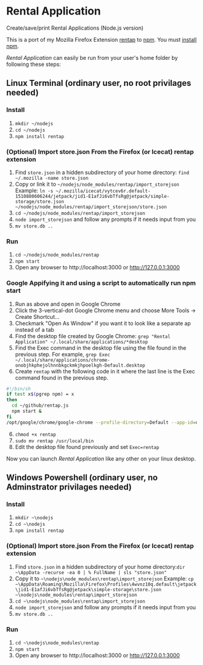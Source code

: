 # Rental Application
Create/save/print Rental Applications (Node.js version)

This is a port of my Mozilla Firefox Extension [rentap](https://github.com/colinkeenan/rentap) to [npm](https://www.npmjs.com/). You must [install npm](https://docs.npmjs.com/getting-started/installing-node#1-install-nodejs--npm). 

*Rental Application* can easily be run from your user's home folder by following these steps:

## Linux Terminal (ordinary user, no root privilages needed)
### Install
1. `mkdir ~/nodejs`
2. `cd ~/nodejs`
3. `npm install rentap`

### (Optional) Import store.json From the Firefox (or Icecat) rentap extension
1. Find `store.json` in a hidden subdirectory of your home directory: `find ~/.mozilla -name store.json`
2. Copy or link it to `~/nodejs/node_modules/rentap/import_storejson` Example: `ln -s ~/.mozilla/icecat/vytcev6r.default-1510880606244/jetpack/jid1-E1afJi6vbTfsRg@jetpack/simple-storage/store.json ~/nodejs/node_modules/rentap/import_storejson/store.json`
3. `cd ~/nodejs/node_modules/rentap/import_storejson`
4. `node import_storejson` and follow any prompts if it needs input from you
5. `mv store.db ..`

### Run
1. `cd ~/nodejs/node_modules/rentap`
2. `npm start`
3. Open any browser to http://localhost:3000 or http://127.0.0.1:3000

### Google Appifying it and using a script to automatically run npm start
1. Run as above and open in Google Chrome
2. Click the 3-vertical-dot Google Chrome menu and choose More Tools -> Create Shortcut...
3. Checkmark "Open As Window" if you want it to look like a separate ap instead of a tab
4. Find the desktop file created by Google Chrome: `grep "Rental Application" ~/.local/share/applications/*desktop`
5. Find the Exec command in the desktop file using the file found in the previous step. For example, `grep Exec ~/.local/share/applications/chrome-onobjhkphejolhnnbkgckmkjhpoelkgh-Default.desktop`
5. Create `rentap` with the following code in it where the last line is the Exec command found in the previous step.

```bash
#!/bin/sh
if test x$(pgrep npm) = x 
then
  cd ~/github/rentap.js
  npm start &
fi
/opt/google/chrome/google-chrome --profile-directory=Default --app-id=onobjhkphejolhnnbkgckmkjhpoelkgh
```

6. `chmod +x rentap`
7. `sudo mv rentap /usr/local/bin`
8. Edit the desktop file found previously and set `Exec=rentap`

Now you can launch *Rental Application* like any other on your linux desktop.

## Windows Powershell (ordinary user, no Adminstrator privilages needed)
### Install
1. `mkdir ~\nodejs`
2. `cd ~\nodejs`
3. `npm install rentap`

### (Optional) Import store.json From the Firefox (or Icecat) rentap extension
1. Find `store.json` in a hidden subdirectory of your home directory:`dir ~\AppData -recurse -ea 0 | % FullName | sls "store.json"`
2. Copy it to `~\nodejs\node_modules\rentap\import_storejson` Example: `cp ~\AppData\Roaming\Mozilla\Firefox\Profiles\4wvnz10q.default\jetpack\jid1-E1afJi6vbTfsRg@jetpack\simple-storage\store.json ~\nodejs\node_modules\rentap\import_storejson`
3. `cd ~\nodejs\node_modules\rentap\import_storejson`
4. `node import_storejson` and follow any prompts if it needs input from you
5. `mv store.db ..`

### Run
1. `cd ~\nodejs\node_modules\rentap`
2. `npm start`
3. Open any browser to http://localhost:3000 or http://127.0.0.1:3000
